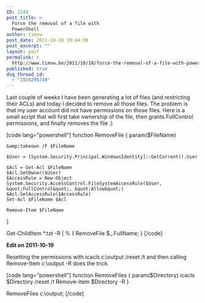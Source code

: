 ```yaml
---
ID: 2240
post_title: >
  Force the removal of a file with
  PowerShell
author: timvw
post_date: 2011-10-18 19:44:08
post_excerpt: ""
layout: post
permalink: >
  http://www.timvw.be/2011/10/18/force-the-removal-of-a-file-with-powershell/
published: true
dsq_thread_id:
  - "1924296740"
---
```

<p>Last couple of weeks I have been generating a lot of files (and restricting their ACLs) and today I decided to remove all those files. The problem is that my user account did not have permissions on those files. Here is a small script that will first take ownership of the file, then grants FullControl permissions, and finally removes the file :)</p>

[code lang="powershell"]
function RemoveFile
{
	param($FileName)
	
	&amp;takeown /F $FileName
	
	$User = [System.Security.Principal.WindowsIdentity]::GetCurrent().User
	
	$Acl = Get-Acl $FileName
	$Acl.SetOwner($User)
	$AccessRule = New-Object System.Security.AccessControl.FileSystemAccessRule($User, &quot;FullControl&quot;, &quot;Allow&quot;)
	$Acl.SetAccessRule($AccessRule)
	Set-Acl $FileName $Acl

	Remove-Item $FileName
}

Get-ChildItem *.txt -R | % { RemoveFile $_.FullName; }
[/code]

<b>Edit on 2011-10-19</b>
<p>Resetting the permissions with icacls c:\output /reset /t and then calling Remove-Item c:\output -R does the trick.</p>

[code lang="powershell"]
function RemoveFiles
{
 param($Directory)
 icacls $Directory /reset /t
 Remove-Item $Directory -R
}

RemoveFiles c:\output;
[/code]